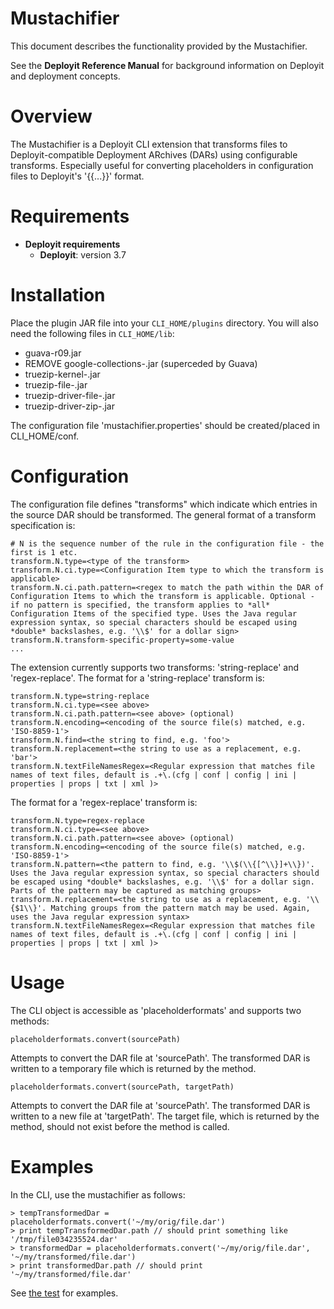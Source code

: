 # Mustachifier #

This document describes the functionality provided by the Mustachifier.

See the **Deployit Reference Manual** for background information on Deployit and deployment concepts.

# Overview #

The Mustachifier is a Deployit CLI extension that transforms files to Deployit-compatible Deployment ARchives (DARs) using configurable transforms. 
Especially useful for converting placeholders in configuration files to Deployit's '{{...}}' format.

# Requirements #

* **Deployit requirements**
	* **Deployit**: version 3.7

# Installation #

Place the plugin JAR file into your `CLI_HOME/plugins` directory. You will also need the following files in `CLI_HOME/lib`:

- guava-r09.jar
- REMOVE google-collections-<version>.jar (superceded by Guava)
- truezip-kernel-<version>.jar
- truezip-file-<version>.jar
- truezip-driver-file-<version>.jar
- truezip-driver-zip-<version>.jar

The configuration file 'mustachifier.properties' should be created/placed in CLI_HOME/conf.
	
# Configuration #

The configuration file defines "transforms" which indicate which entries in the source DAR should be transformed. The general format of a transform specification is:

	# N is the sequence number of the rule in the configuration file - the first is 1 etc.
	transform.N.type=<type of the transform>
	transform.N.ci.type=<Configuration Item type to which the transform is applicable>
	transform.N.ci.path.pattern=<regex to match the path within the DAR of Configuration Items to which the transform is applicable. Optional - if no pattern is specified, the transform applies to *all* Configuration Items of the specified type. Uses the Java regular expression syntax, so special characters should be escaped using *double* backslashes, e.g. '\\$' for a dollar sign>
	transform.N.transform-specific-property=some-value
	...

The extension currently supports two transforms: 'string-replace' and 'regex-replace'. The format for a 'string-replace' transform is:

	transform.N.type=string-replace
	transform.N.ci.type=<see above>
	transform.N.ci.path.pattern=<see above> (optional)
	transform.N.encoding=<encoding of the source file(s) matched, e.g. 'ISO-8859-1'>
	transform.N.find=<the string to find, e.g. 'foo'>
	transform.N.replacement=<the string to use as a replacement, e.g. 'bar'>
	transform.N.textFileNamesRegex=<Regular expression that matches file names of text files, default is .+\.(cfg | conf | config | ini | properties | props | txt | xml )>

The format for a 'regex-replace' transform is:

	transform.N.type=regex-replace
	transform.N.ci.type=<see above>
	transform.N.ci.path.pattern=<see above> (optional)
	transform.N.encoding=<encoding of the source file(s) matched, e.g. 'ISO-8859-1'>
	transform.N.pattern=<the pattern to find, e.g. '\\$(\\{[^\\}]+\\})'. Uses the Java regular expression syntax, so special characters should be escaped using *double* backslashes, e.g. '\\$' for a dollar sign. Parts of the pattern may be captured as matching groups>
	transform.N.replacement=<the string to use as a replacement, e.g. '\\{$1\\}'. Matching groups from the pattern match may be used. Again, uses the Java regular expression syntax>
	transform.N.textFileNamesRegex=<Regular expression that matches file names of text files, default is .+\.(cfg | conf | config | ini | properties | props | txt | xml )>

# Usage

The CLI object is accessible as 'placeholderformats' and supports two methods:

	placeholderformats.convert(sourcePath)

Attempts to convert the DAR file at 'sourcePath'. The transformed DAR is written to a temporary file which is returned by the method.

	placeholderformats.convert(sourcePath, targetPath)

Attempts to convert the DAR file at 'sourcePath'. The transformed DAR is written to a new file at 'targetPath'. The target file, which is returned by the method, should not exist before the method is called.


# Examples

In the CLI, use the mustachifier as follows:

	> tempTransformedDar = placeholderformats.convert('~/my/orig/file.dar')
	> print tempTransformedDar.path // should print something like '/tmp/file034235524.dar'
	> transformedDar = placeholderformats.convert('~/my/orig/file.dar', '~/my/transformed/file.dar')
	> print transformedDar.path // should print '~/my/transformed/file.dar'

See [the test](https://github.com/xebialabs/community-plugins/blob/master/importers/mustachifier/src/test/resources/mustachifier.properties) for examples.
